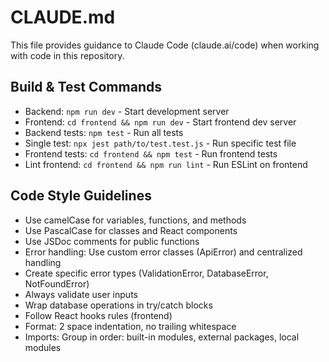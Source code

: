 # CLAUDE.md

This file provides guidance to Claude Code (claude.ai/code) when working with code in this repository.

## Build & Test Commands
- Backend: `npm run dev` - Start development server
- Frontend: `cd frontend && npm run dev` - Start frontend dev server
- Backend tests: `npm test` - Run all tests
- Single test: `npx jest path/to/test.test.js` - Run specific test file
- Frontend tests: `cd frontend && npm test` - Run frontend tests
- Lint frontend: `cd frontend && npm run lint` - Run ESLint on frontend

## Code Style Guidelines
- Use camelCase for variables, functions, and methods
- Use PascalCase for classes and React components
- Use JSDoc comments for public functions
- Error handling: Use custom error classes (ApiError) and centralized handling
- Create specific error types (ValidationError, DatabaseError, NotFoundError)
- Always validate user inputs
- Wrap database operations in try/catch blocks
- Follow React hooks rules (frontend)
- Format: 2 space indentation, no trailing whitespace
- Imports: Group in order: built-in modules, external packages, local modules
